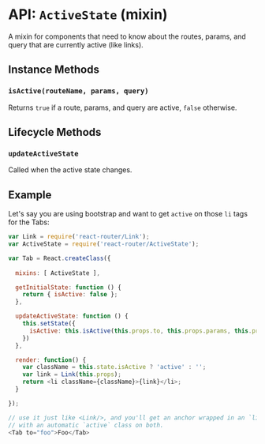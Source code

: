 API: `ActiveState` (mixin)
==========================

A mixin for components that need to know about the routes, params, and
query that are currently active (like links).

Instance Methods
----------------

### `isActive(routeName, params, query)`

Returns `true` if a route, params, and query are active, `false`
otherwise.

Lifecycle Methods
-----------------

### `updateActiveState`

Called when the active state changes.

Example
-------

Let's say you are using bootstrap and want to get `active` on those `li`
tags for the Tabs:

```js
var Link = require('react-router/Link');
var ActiveState = require('react-router/ActiveState');

var Tab = React.createClass({
  
  mixins: [ ActiveState ],

  getInitialState: function () {
    return { isActive: false };
  },

  updateActiveState: function () {
    this.setState({
      isActive: this.isActive(this.props.to, this.props.params, this.props.query)
    })
  },

  render: function() {
    var className = this.state.isActive ? 'active' : '';
    var link = Link(this.props);
    return <li className={className}>{link}</li>;
  }

});

// use it just like <Link/>, and you'll get an anchor wrapped in an `li`
// with an automatic `active` class on both.
<Tab to="foo">Foo</Tab>
```

